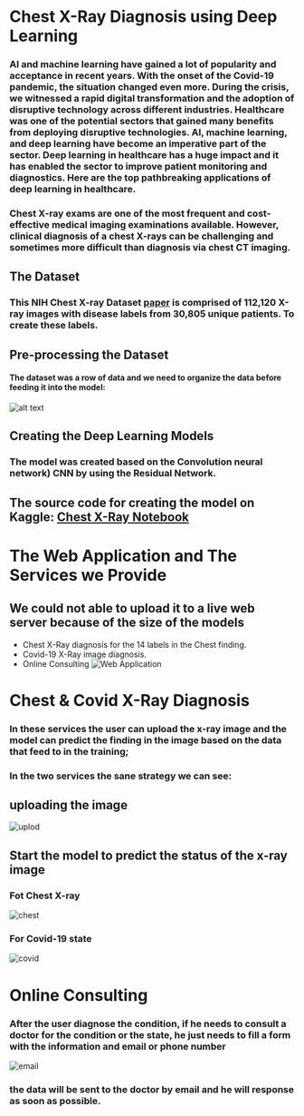 # Chest X-Ray Diagnosis using Deep Learning

### AI and machine learning have gained a lot of popularity and acceptance in recent years. With the onset of the Covid-19 pandemic, the situation changed even more. During the crisis, we witnessed a rapid digital transformation and the adoption of disruptive technology across different industries. Healthcare was one of the potential sectors that gained many benefits from deploying disruptive technologies. AI, machine learning, and deep learning have become an imperative part of the sector. Deep learning in healthcare has a huge impact and it has enabled the sector to improve patient monitoring and diagnostics. Here are the top pathbreaking applications of deep learning in healthcare.




### Chest X-ray exams are one of the most frequent and cost-effective medical imaging examinations available. However, clinical diagnosis of a chest X-rays can be challenging and sometimes more difficult than diagnosis via chest CT imaging. 




## The Dataset 
### This NIH  Chest X-ray Dataset [paper](https://www.nih.gov/news-events/news-releases/nih-clinical-center-provides-one-largest-publicly-available-chest-x-ray-datasets-scientific-community) is comprised of 112,120 X-ray images with disease labels from 30,805 unique patients. To create these labels.



## Pre-processing the Dataset 
#### The dataset was a row of data and we need to organize the data before feeding it into the model:
![alt text](/img/process-dataset.png)


## Creating the Deep Learning Models
### The model was created based on the Convolution neural network) CNN by using the Residual Network.

## The source code for creating the model on Kaggle: [Chest X-Ray Notebook](https://www.kaggle.com/code/mohammadkatlish/chest-x-ray-image)

# The Web Application and The Services we Provide 
## We could not able to upload it to a live web server because of the size of the models
- Chest X-Ray diagnosis for the 14 labels in the Chest finding.
- Covid-19 X-Ray image diagnosis.
- Online Consulting 
  ![Web Application](/img/Web%20Application.png)


# Chest & Covid X-Ray Diagnosis 
### In these services the user can upload the x-ray image and the model can predict the finding in the image based on the data that feed to in the training;
### In the two services the sane strategy we can see:
## uploading the image
![uplod](/img/upload.png)
## Start the model to predict the status of the x-ray image
### Fot Chest X-ray 
![chest](/img/chest.png)
### For Covid-19 state
![covid](/img/covid.png)


# Online Consulting 
### After the user diagnose the condition, if he needs to consult a doctor for the condition or the state, he just needs to fill a form with the information and email or phone number
![email](/img/email.png)

### the data will be sent to the doctor by email and he will response as soon as possible.

